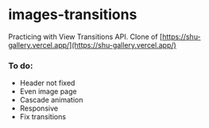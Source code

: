 # images-transitions

Practicing with View Transitions API. Clone of [https://shu-gallery.vercel.app/](https://shu-gallery.vercel.app/)

### To do:

- Header not fixed
- Even image page
- Cascade animation
- Responsive
- Fix transitions

